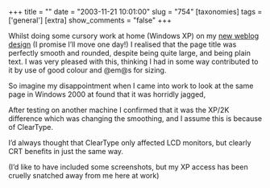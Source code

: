 +++
title = ""
date = "2003-11-21 10:01:00"
slug = "754"
[taxonomies]
tags = ['general']
[extra]
show_comments = "false"
+++

Whilst doing some cursory work at home (Windows XP) on my [new weblog design](http://philwilson.org) (I promise I’ll move one day!) I realised that the page title was perfectly smooth and rounded, despite being quite large, and being plain text. I was very pleased with this, thinking I had in some way contributed to it by use of good colour and @em@s for sizing.

So imagine my disappointment when I came into work to look at the same page in Windows 2000 at found that it was horridly jagged,

After testing on another machine I confirmed that it was the XP/2K difference which was changing the smoothing, and I assume this is because of ClearType.

I’d always thought that ClearType only affected LCD monitors, but clearly CRT benefits in just the same way.

(I’d like to have included some screenshots, but my XP access has been cruelly snatched away from me here at work)
